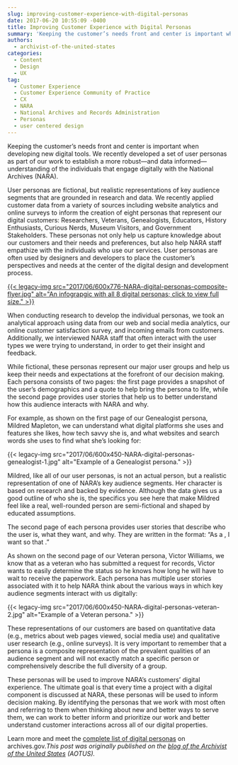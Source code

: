 ```yaml
---
slug: improving-customer-experience-with-digital-personas
date: 2017-06-20 10:55:09 -0400
title: Improving Customer Experience with Digital Personas
summary: 'Keeping the customer’s needs front and center is important when developing new digital tools. We recently developed a set of user personas as part of our work to establish a more robust&mdash;and data informed&mdash;understanding of the individuals that engage digitally with the National Archives (NARA). User personas are fictional, but realistic representations of key audience'
authors:
  - archivist-of-the-united-states
categories:
  - Content
  - Design
  - UX
tag:
  - Customer Experience
  - Customer Experience Community of Practice
  - CX
  - NARA
  - National Archives and Records Administration
  - Personas
  - user centered design
---
```


Keeping the customer’s needs front and center is important when developing new digital tools. We recently developed a set of user personas as part of our work to establish a more robust—and data informed—understanding of the individuals that engage digitally with the National Archives (NARA).

User personas are fictional, but realistic representations of key audience segments that are grounded in research and data. We recently applied customer data from a variety of sources including website analytics and online surveys to inform the creation of eight personas that represent our digital customers: Researchers, Veterans, Genealogists, Educators, History Enthusiasts, Curious Nerds, Museum Visitors, and Government Stakeholders. These personas not only help us capture knowledge about our customers and their needs and preferences, but also help NARA staff empathize with the individuals who use our services. User personas are often used by designers and developers to place the customer’s perspectives and needs at the center of the digital design and development process.

[{{< legacy-img src="2017/06/600x776-NARA-digital-personas-composite-flyer.jpg" alt="An infograpgic with all 8 digital personas; click to view full size." >}}](https://archivesaotus.files.wordpress.com/2017/06/persona-composite-flyer.jpg)

When conducting research to develop the individual personas, we took an analytical approach using data from our web and social media analytics, our online customer satisfaction survey, and incoming emails from customers. Additionally, we interviewed NARA staff that often interact with the user types we were trying to understand, in order to get their insight and feedback.

While fictional, these personas represent our major user groups and help us keep their needs and expectations at the forefront of our decision making. Each persona consists of two pages: the first page provides a snapshot of the user’s demographics and a quote to help bring the persona to life, while the second page provides user stories that help us to better understand how this audience interacts with NARA and why.

For example, as shown on the first page of our Genealogist persona, Mildred Mapleton, we can understand what digital platforms she uses and features she likes, how tech savvy she is, and what websites and search words she uses to find what she’s looking for:

{{< legacy-img src="2017/06/600x450-NARA-digital-personas-genealogist-1.jpg" alt="Example of a Genealogist persona." >}}

Mildred, like all of our user personas, is not an actual person, but a realistic representation of one of NARA’s key audience segments. Her character is based on research and backed by evidence. Although the data gives us a good outline of who she is, the specifics you see here that make Mildred feel like a real, well-rounded person are semi-fictional and shaped by educated assumptions.

The second page of each persona provides user stories that describe who the user is, what they want, and why. They are written in the format: “As a <type of person>, I want <some goal> so that <some reason>.”

As shown on the second page of our Veteran persona, Victor Williams, we know that as a veteran who has submitted a request for records, Victor wants to easily determine the status so he knows how long he will have to wait to receive the paperwork. Each persona has multiple user stories associated with it to help NARA think about the various ways in which key audience segments interact with us digitally:

{{< legacy-img src="2017/06/600x450-NARA-digital-personas-veteran-2.jpg" alt="Example of a Veteran persona." >}}

These representations of our customers are based on quantitative data (e.g., metrics about web pages viewed, social media use) and qualitative user research (e.g., online surveys). It is very important to remember that a persona is a composite representation of the prevalent qualities of an audience segment and will not exactly match a specific person or comprehensively describe the full diversity of a group.

These personas will be used to improve NARA’s customers’ digital experience. The ultimate goal is that every time a project with a digital component is discussed at NARA, these personas will be used to inform decision making. By identifying the personas that we work with most often and referring to them when thinking about new and better ways to serve them, we can work to better inform and prioritize our work and better understand customer interactions across all of our digital properties.

Learn more and meet the <a href="https://www.archives.gov/digitalstrategy/personas" target="_blank" rel="noopener noreferrer">complete list of digital personas</a> on archives.gov._This post was originally published on the [blog of the Archivist of the United States](https://aotus.blogs.archives.gov/2017/06/15/improving-customer-experience-with-digital-personas/) (AOTUS)._